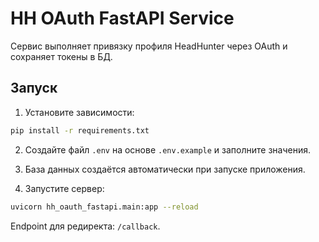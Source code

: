# HH OAuth FastAPI Service

Сервис выполняет привязку профиля HeadHunter через OAuth и сохраняет токены в БД.

## Запуск

1. Установите зависимости:

```bash
pip install -r requirements.txt
```

2. Создайте файл `.env` на основе `.env.example` и заполните значения.

3. База данных создаётся автоматически при запуске приложения.

4. Запустите сервер:

```bash
uvicorn hh_oauth_fastapi.main:app --reload
```

Endpoint для редиректа: `/callback`.
